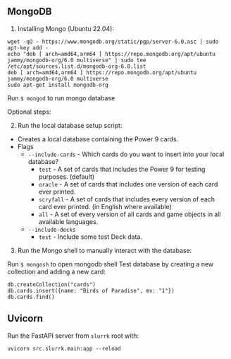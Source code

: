 ## MongoDB

1. Installing Mongo (Ubuntu 22.04):
```
wget -qO - https://www.mongodb.org/static/pgp/server-6.0.asc | sudo apt-key add -
echo "deb [ arch=amd64,arm64 ] https://repo.mongodb.org/apt/ubuntu jammy/mongodb-org/6.0 multiverse" | sudo tee /etc/apt/sources.list.d/mongodb-org-6.0.list
deb [ arch=amd64,arm64 ] https://repo.mongodb.org/apt/ubuntu jammy/mongodb-org/6.0 multiverse
sudo apt-get install mongodb-org
```
Run `$ mongod` to run mongo database

Optional steps:

2. Run the local database setup script:

- Creates a local database containing the Power 9 cards.
- Flags
    - `--include-cards` - Which cards do you want to insert into your local database?
        - `test` - A set of cards that includes the Power 9 for testing purposes. (default)
        - `oracle` - A set of cards that includes one version of each card ever printed.
        - `scryfall` - A set of cards that includes every version of each card ever printed. (in English where available)
        - `all` - A set of every version of all cards and game objects in all available languages.
    - `--include-decks`
        - `test` - Include some test Deck data.

3. Run the Mongo shell to manually interact with the database:

Run `$ mongosh` to open mongodb shell
Test database by creating a new collection and adding a new card:
```
db.createCollection("cards")
db.cards.insert({name: "Birds of Paradise", mv: "1"})
db.cards.find()
```

## Uvicorn

Run the FastAPI server from `slurrk` root with:

```uvicorn src.slurrk.main:app --reload```
